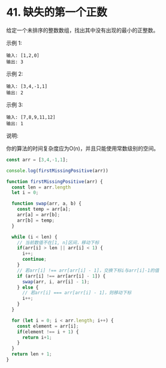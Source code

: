 # 41. 缺失的第一个正数

给定一个未排序的整数数组，找出其中没有出现的最小的正整数。

示例 1:
```
输入: [1,2,0]
输出: 3
```
示例 2:
```
输入: [3,4,-1,1]
输出: 2
```
示例 3:
```
输入: [7,8,9,11,12]
输出: 1
```
说明:

你的算法的时间复杂度应为O(n)，并且只能使用常数级别的空间。

```js
const arr = [3,4,-1,1];

console.log(firstMissingPositive(arr))

function firstMissingPositive(arr) {
  const len = arr.length
  let i = 0;

  function swap(arr, a, b) {
    const temp = arr[a];
    arr[a] = arr[b];
    arr[b] = temp;
  }

  while (i < len) {
    // 当前数值不在[1, n]区间，移动下标
    if(arr[i] > len || arr[i] < 1) {
      i++;
      continue;
    }
    // 若arr[i] !== arr[arr[i] - 1]，交换下标i与arr[i]-1的值
    if (arr[i] !== arr[arr[i] - 1]) {
      swap(arr, i, arr[i] - 1);
    } else {
      // 若arr[i] === arr[arr[i] - 1]，则移动下标
      i++;
    }
  }

  for (let i = 0; i < arr.length; i++) {
    const element = arr[i];
    if(element !== i + 1) {
      return i+1;
    }
  }
  return len + 1;
}

```
